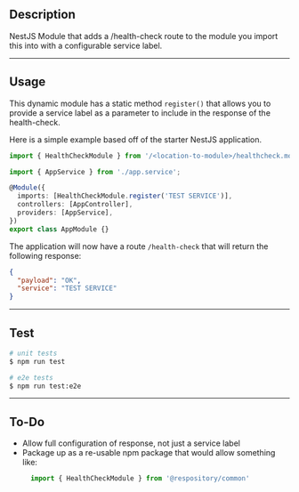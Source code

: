 ## Description

NestJS Module that adds a /health-check route to the module you import this into with a configurable service label.

---

## Usage

This dynamic module has a static method `register()` that allows you to provide a service label as a parameter to include in the response of the health-check.

Here is a simple example based off of the starter NestJS application.

```typescript
import { HealthCheckModule } from '/<location-to-module>/healthcheck.module';

import { AppService } from './app.service';

@Module({
  imports: [HealthCheckModule.register('TEST SERVICE')],
  controllers: [AppController],
  providers: [AppService],
})
export class AppModule {}
```

The application will now have a route `/health-check` that will return the following response:

```json
{
  "payload": "OK",
  "service": "TEST SERVICE"
}
```

---

## Test

```bash
# unit tests
$ npm run test

# e2e tests
$ npm run test:e2e
```

---

## To-Do
- Allow full configuration of response, not just a service label
- Package up as a re-usable npm package that would allow something like:
  ```javascript
    import { HealthCheckModule } from '@respository/common'
  ```
